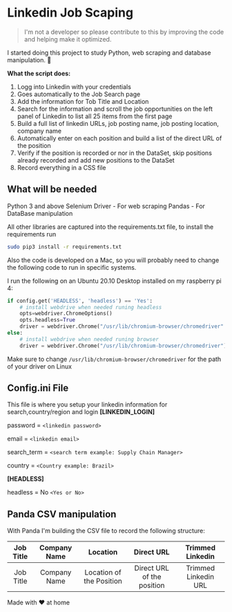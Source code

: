 # Linkedin Job Scaping
> I'm not a developer so please contribute to this by improving the code and helping make it optimized.

I started doing this project to study Python, web scraping and database manipulation. :rocket:

**What the script does:**
1. Logg into Linkedin with your credentials
2. Goes automatically to the Job Search page
3. Add the information for Tob Title and Location
4. Search for the information and scroll the job opportunities on the left panel of Linkedin to list all 25 items from the first page
5. Build a full list of linkedin URLs, job posting name, job posting location, company name
6. Automatically enter on each position and build a list of the direct URL of the position
7. Verify if the position is recorded or nor in the DataSet, skip positions already recorded and add new positions to the DataSet
8. Record everything in a CSS file


## What will be needed
Python 3 and above
Selenium Driver - For web scraping
Pandas - For DataBase manipulation

All other libraries are captured into the requirements.txt file, to install the requirements run
```bash
sudo pip3 install -r requirements.txt
```
Also the code is developed on a Mac, so you will probably need to change the following code to run in specific systems.

I run the following on an Ubuntu 20.10 Desktop installed on my raspberry pi 4:
```python
if config.get('HEADLESS', 'headless') == 'Yes':
    # install webdrive when needed runing headless
    opts=webdriver.ChromeOptions()
    opts.headless=True
    driver = webdriver.Chrome("/usr/lib/chromium-browser/chromedriver" ,options=opts)
else:
    # install webdrive when needed runing browser
    driver = webdriver.Chrome("/usr/lib/chromium-browser/chromedriver")
```
Make sure to change `/usr/lib/chromium-browser/chromedriver` for the path of your driver on Linux

## Config.ini File
This file is where you setup your linkedin information for search,country/region and login
**[LINKEDIN_LOGIN]**

password = `<linkedin password>`

email = `<linkedin email>`

search_term = `<search term example: Supply Chain Manager>`

country = `<Country example: Brazil>`

**[HEADLESS]**

headless = No `<Yes or No>`

## Panda CSV manipulation
With Panda I'm building the CSV file to record the following structure:

| Job Title       | Company Name     | Location     | Direct URL     |Trimmed Linkedin
| :------------: | :----------: | :----------: | :----------: | :----------: |
|  Job Title  | Company Name   | Location of the Position    | Direct URL of the position | Trimmed Linkedin URL

Made with :heart: at home
